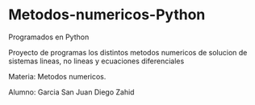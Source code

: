 # Metodos-numericos-Python
Programados en Python

Proyecto de programas los distintos metodos numericos de solucion de sistemas lineas, no lineas y ecuaciones diferenciales

Materia: Metodos numericos.

Alumno: Garcia San Juan Diego Zahid
